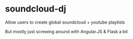 soundcloud-dj
=============

Allow users to create global soundcloud + youtube playlists

But mostly just screwing around with Angular.JS & Flask a bit
